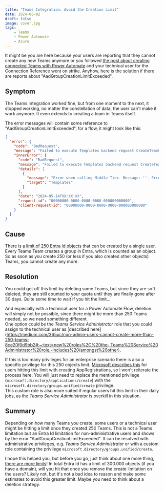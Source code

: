 ```yaml
---
title: "Teams Integration: Avoid the Creation Limit"
date: 2024-06-02
draft: false
image: cover.jpg
tags: 
    - Teams
    - Power Automate
    - Azure
---
```


It might be you are here because your users are reporting that they cannot create any new Teams anymore or you followed [the post about creating connected Teams with Power Automate](/post/teams/custom/) and your technical user for the Connection Reference went on strike. Anyhow, here is the solution if there are reports about "AadGroupCreationLimitExceeded".

## Symptom
The Teams integration worked fine, but from one moment to the next, it stopped working, no matter the constellation of data, the user can't make it work anymore. It even extends to creating a team in Teams itself. 

The error messages will contain some reference to "AadGroupCreationLimitExceeded", for a flow, it might look like this:

```json
{
  "error": {
    "code": "BadRequest",
    "message": "Failed to execute Templates backend request CreateTeamFromTemplateRequest. Request Url: https://teams.microsoft.com/fabric/emea/templates/api/team, Request Method: POST, Response Status Code: BadRequest, ErrorMessage : {\"errors\":[{\"message\":\"Error when calling Middle Tier. Message: ''. Error code: 'AadGroupCreationLimitExceeded'. Status code: BadRequest.\",\"errorCode\":\"Unknown\"}],\"operationId\":\"abcd\"}",
    "innerError": {
      "code": "BadRequest",
      "message": "Failed to execute Templates backend request CreateTeamFromTemplateRequest. Request Url: https://teams.microsoft.com/fabric/emea/templates/api/team, Request Method: POST, Response Status Code: BadRequest, ErrorMessage : {\"errors\":[{\"message\":\"Error when calling Middle Tier. Message: ''. Error code: 'AadGroupCreationLimitExceeded'. Status code: BadRequest.\",\"errorCode\":\"Unknown\"}],\"operationId\":\"abcd\"}",
      "details": [
        {
          "message": "Error when calling Middle Tier. Message: ''. Error code: 'AadGroupCreationLimitExceeded'. Status code: BadRequest.",
          "target": "Templates"
        }
      ],
      "date": "2024-05-14TXX:XX:XX",
      "request-id": "00000000-0000-0000-0000-000000000000",
      "client-request-id": "00000000-0000-0000-0000-000000000000"
    }
  }
}
```

## Cause
There is [a limit of 250 Entra Id objects](https://learn.microsoft.com/en-us/entra/identity/users/directory-service-limits-restrictions#:~:text=A%20non%2Dadmin%20user%20can%20create%20no%20more%20than%20250%20Microsoft%20Entra%20resources) that can be created by a single user. Every Teams Team creates a group in Entra, which is counted as an object. So as soon as you create 250 (or less if you also created other objects) Teams, you cannot create any more.

## Resolution
You could get off this limit by deleting some Teams, but since they are soft deleted, they are still counted to your quota until they are finally gone after 30 days. Quite some time to wait if you hit the limit...

And especially with a technical user for a Power Automate Flow, deletion will simply not be possible, since there might be more than 250 Teams needed, so we need something different.  
One option could be the _Teams Service Administrator_ role that you could assign to the technical user as [described here](https://medium.com/365uc/non-admin-users-cannot-create-more-than-250-teams-8ce20f0d9bb2#:~:text=new%20roles%2C%20the-,Teams%20Service%20Administrator%20role,-includes%20(amongst%20other).

If this is too many privileges for an enterprise scenario there is also a specific privilege for this 250 objects limit. [Microsoft describes this](https://learn.microsoft.com/en-us/entra/identity/role-based-access-control/quickstart-app-registration-limits) for users hitting this limit with creating AppRegistrations, so I won't reiterate the process here. You will just need to replace the mentioned privilege (`microsoft.directory/applications/create`) with the `microsoft.directory/groups.unified/create` privilege.  
This custom role is also more suited if regular users hit this limit in their daily jobs, as the _Teams Service Administrator_ is overkill in this situation.

## Summary
Depending on how many Teams you create, some users or a technical user might be hitting a limit once they created 250 Teams. This is not a Teams limitation but an Entra Id limitation for non-administrative users and shows by the error "AadGroupCreationLimitExceeded". It can be resolved with administrative privileges, e.g. _Teams Service Administrator_ or with a custom role containing the privilege `microsoft.directory/groups.unified/create`.

I hope this helped you, but before you go, just think about one more thing, [there are more limits](https://learn.microsoft.com/en-us/entra/identity/users/directory-service-limits-restrictions)! In total Entra Id has a limit of 300.000 objects (if you have a domain), will you hit that once you remove the create limitation on the users? Likely not, but it's not a bad idea to reason and make some estimates to avoid this greater limit. Maybe you need to think about a deletion strategy.